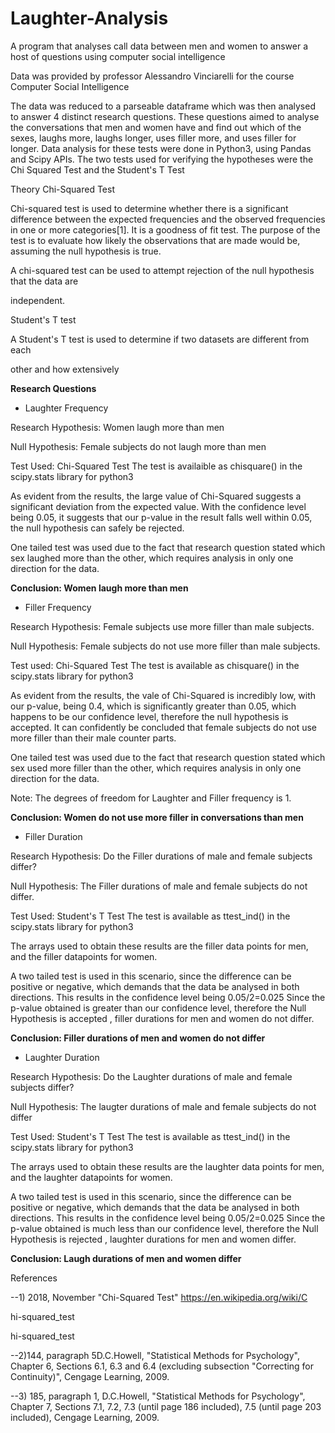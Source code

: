 # Laughter-Analysis
A program that analyses call data between men and women to answer a host of questions using computer social intelligence

Data was provided by professor Alessandro Vinciarelli for the course Computer Social Intelligence

The data was reduced to a parseable dataframe which was then analysed to answer 4 distinct research questions. These questions aimed to analyse the conversations that men and women have and find out which of the sexes, laughs more, laughs longer, uses filler more, and uses filler for longer. Data analysis for these tests were done in Python3, using Pandas and Scipy APIs. The two tests used for verifying the hypotheses were the Chi Squared Test and the Student's T Test

Theory
Chi-Squared Test

Chi-squared test is used to determine whether there is a significant difference between the expected frequencies and the observed frequencies in one or more categories[1]. It is a goodness of fit test. The purpose of the test is to evaluate how likely the observations that are made would be, assuming the null hypothesis is true.

A chi-squared test can be used to attempt rejection of the null hypothesis that the data are


independent.

Student's T test

A Student's T test is used to determine if two datasets are different from each


other and how extensively

**Research Questions**

* Laughter Frequency

 Research Hypothesis: Women laugh more than men

 Null Hypothesis: Female subjects do not laugh more than men

 Test Used: Chi-Squared Test
The test is availaible as chisquare() in the scipy.stats library for python3



As evident from the results, the large value of Chi-Squared suggests a significant deviation from the expected value. With the confidence level being 0.05, it suggests that our p-value in the result falls well within 0.05, the null hypothesis can safely be rejected.

One tailed test was used due to the fact that research question stated which sex laughed more than the other, which requires analysis in only one direction for the data.

**Conclusion: Women laugh more than men**

* Filler Frequency

 Research Hypothesis: Female subjects use more filler than male subjects.

 Null Hypothesis: Female subjects do not use more filler than male subjects.

 Test used: Chi-Squared Test
The test is available as chisquare() in the scipy.stats library for python3


As evident from the results, the vale of Chi-Squared is incredibly low, with our p-value, being 0.4, which is significantly greater than 0.05, which happens to be our confidence level, therefore the null hypothesis is accepted. It can confidently be concluded that female subjects do not use more filler than their male counter parts.

One tailed test was used due to the fact that research question stated which sex used more filler than the other, which requires analysis in only one direction for the data.

Note: The degrees of freedom for Laughter and Filler frequency is 1.

**Conclusion: Women do not use more filler in conversations than men**

* Filler Duration

 Research Hypothesis: Do the Filler durations of male and female subjects differ?

 Null Hypothesis: The Filler durations of male and female subjects do not differ.

 Test Used: Student&#39;s T Test
The test is available as ttest_ind() in the scipy.stats library for python3


The arrays used to obtain these results are the filler data points for men, and the filler datapoints for women.

A two tailed test is used in this scenario, since the difference can be positive or negative, which demands that the data be analysed in both directions. This results in the confidence level being 0.05/2=0.025
Since the p-value obtained is greater than our confidence level, therefore the Null Hypothesis is accepted , filler durations for men and women do not differ.

**Conclusion: Filler durations of men and women do not differ**

* Laughter Duration

 Research Hypothesis: Do the Laughter durations of male and female subjects differ?

 Null Hypothesis: The laugter durations of male and female subjects do not differ

 Test Used: Student&#39;s T Test
The test is available as ttest_ind() in the scipy.stats library for python3


The arrays used to obtain these results are the laughter data points for men, and the laughter datapoints for women.

A two tailed test is used in this scenario, since the difference can be positive or negative, which demands that the data be analysed in both directions. This results in the confidence level being 0.05/2=0.025
Since the p-value obtained is much less than our confidence level, therefore the Null Hypothesis is rejected , laughter durations for men and women differ.

**Conclusion: Laugh durations of men and women differ**

References

--1) 2018, November "Chi-Squared Test" https://en.wikipedia.org/wiki/C


hi-squared_test

hi-squared_test

--2)144, paragraph 5D.C.Howell, "Statistical Methods for Psychology", Chapter 6, Sections 6.1, 6.3 and 6.4 (excluding subsection "Correcting for Continuity)", Cengage Learning, 2009.

--3) 185, paragraph 1, D.C.Howell, "Statistical Methods for Psychology", Chapter 7, Sections 7.1, 7.2, 7.3 (until page 186 included), 7.5 (until page 203 included), Cengage Learning, 2009.
